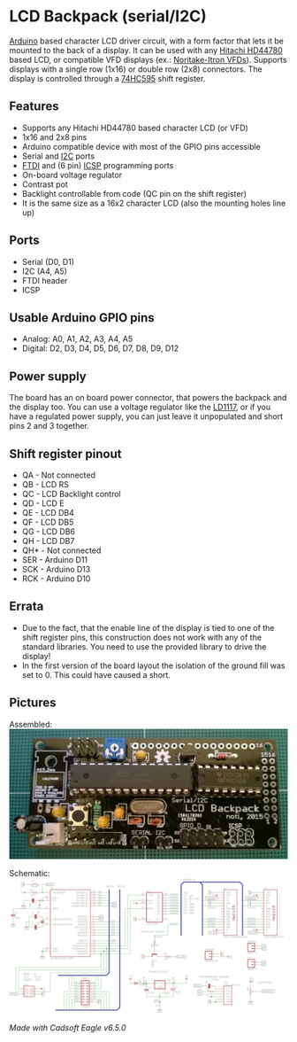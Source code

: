 # LCD Backpack (serial/I2C)

[Arduino](https://www.arduino.cc/) based character LCD driver circuit, with a form factor that lets it be mounted to the back of a display.
It can be used with any [Hitachi HD44780](https://en.wikipedia.org/wiki/Hitachi_HD44780_LCD_controller) based LCD, or compatible VFD displays (ex.: [Noritake-Itron VFDs](http://www.noritake-itron.com/NewWeb/GVFD/Overview/Overview.asp)).
Supports displays with a single row (1x16) or double row (2x8) connectors.
The display is controlled through a [74HC595](http://www.nxp.com/documents/data_sheet/74HC_HCT595.pdf) shift register.

## Features
* Supports any Hitachi HD44780 based character LCD (or VFD)
* 1x16 and 2x8 pins
* Arduino compatible device with most of the GPIO pins accessible
* Serial and [I2C](https://en.wikipedia.org/wiki/I%C2%B2C) ports
* [FTDI](https://www.adafruit.com/product/284) and (6 pin) [ICSP](https://en.wikipedia.org/wiki/In-system_programming) programming ports
* On-board voltage regulator
* Contrast pot
* Backlight controllable from code (QC pin on the shift register)
* It is the same size as a 16x2 character LCD (also the mounting holes line up)

## Ports
* Serial (D0, D1)
* I2C (A4, A5)
* FTDI header
* ICSP

## Usable Arduino GPIO pins
* Analog: A0, A1, A2, A3, A4, A5
* Digital: D2, D3, D4, D5, D6, D7, D8, D9, D12

## Power supply
The board has an on board power connector, that powers the backpack and the display too.
You can use a voltage regulator like the [LD1117](http://www.st.com/web/en/resource/technical/document/datasheet/CD00000544.pdf), or if you have a regulated power supply, you can just leave it unpopulated and short pins 2 and 3 together.

## Shift register pinout
* QA  - Not connected 
* QB  - LCD RS
* QC  - LCD Backlight control
* QD  - LCD E
* QE  - LCD DB4
* QF  - LCD DB5
* QG  - LCD DB6
* QH  - LCD DB7
* QH* - Not connected
* SER - Arduino D11
* SCK - Arduino D13
* RCK - Arduino D10

## Errata
* Due to the fact, that the enable line of the display is tied to one of the shift register pins, this construction does not work with any of the standard libraries. You need to use the provided library to drive the display!
* In the first version of the board layout the isolation of the ground fill was set to 0. This could have caused a short.

## Pictures
Assembled:
![LCD backpack assembled](lcdbackpack_assembled.jpg "LCD backpack assembled")

Schematic:
![LCD backpack schematic](lcdbackpack_schematic.png "LCD backpack schematic")


*Made with Cadsoft Eagle v6.5.0*
